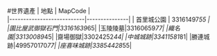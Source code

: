 #世界遺產
| 地點                       | MapCode       |  
|---------------------------|---------------|
|  首里城公園                 | 33161497*55 |  
|園比屋武御獄石門|33161639*65|
|玉陵陵墓|33160659*77|
|織名園|33130089*45|
|齋場御獄|33024252*44|
|中城城跡|33411581*81|
|勝連城跡|499570170*77|
|座喜味城跡|33854428*55|
